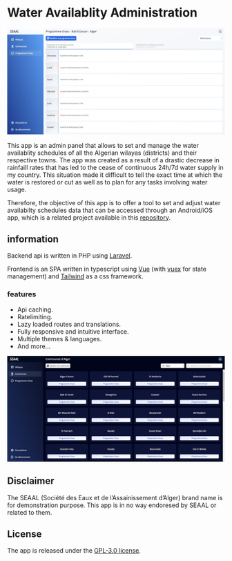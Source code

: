 
# Water Availablity Administration

<p align="center">
  <img src="./.github/demo-light.jpg" />
</p>

This app is an admin panel that allows to set and manage the water availablity schedules of all the Algerian wilayas (districts) and their respective towns. The app was created as a result of a drastic decrease in rainfaill rates that has led to the cease of continuous 24h/7d water supply in my country. This situation made it difficult to tell the exact time at which the water is restored or cut as well as to plan for any tasks involving water usage.

Therefore, the objective of this app is to offer a tool to set and adjust water availabilty schedules data that can be accessed through an Android/iOS app, which is a related project available in this [repository](https://github.com/medcheck/water-schedule-app).

## information

Backend api is written in PHP using [Laravel](https://laravel.com/).

Frontend is an SPA written in typescript using [Vue](https://vuejs.org/guide/introduction.html) (with [vuex](https://vuex.vuejs.org/) for state management) and [Tailwind](https://tailwindcss.com/) as a css framework.

### features  

- Api caching.
- Ratelimiting.
- Lazy loaded routes and translations.
- Fully responsive and intuitive interface.
- Multiple themes & languages.
- And more...

<p align="center">
  <img src="./.github/demo-dark.jpg" />
</p>

## Disclaimer

The SEAAL (Société des Eaux et de l’Assainissement d’Alger) brand name is for demonstration purpose. This app is in no way endoresed by SEAAL or related to them.

## License

The app is released under the [GPL-3.0 license](https://www.gnu.org/licenses/gpl-3.0.en.html).
